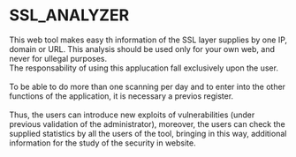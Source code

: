 # SSL_ANALYZER

This web tool makes easy th information of the SSL layer supplies by one IP, domain or URL. This analysis should be used only for your own web, and never for ullegal             purposes.<br>
        The responsability of using this applucation fall exclusively upon the user.<br><br>
        To be able to do more than one scanning per day and to enter into the other functions of the application, it is necessary a previos register.<br><br>
        Thus, the users can introduce new exploits of vulnerabilities (under previous validation of the administrator), moreover, the users can check the supplied statistics by all
        the users of the tool, bringing in this way, additional information for the study of the security in website.
